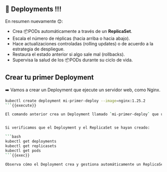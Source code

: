 ﻿## 🔵 Deployments !!!
En resumen nuevamente 😊:
- Crea 📦PODs automáticamente a través de un **ReplicaSet**.
- Escala el número de réplicas (hacia arriba o hacia abajo).
- Hace actualizaciones controladas (rolling updates) o de acuerdo a la estrategia de despliegue.
- Restaura el estado anterior si algo sale mal (rollbacks).
- Supervisa la salud de los 📦PODs durante su ciclo de vida.


## Crear tu primer Deployment

➡️  Vamos a crear un Deployment que ejecute un servidor web, como Nginx.

```bash
kubectl create deployment mi-primer-deploy --image=nginx:1.25.2
```{{execute}}

El comando anterior crea un Deployment llamado `mi-primer-deploy` que utiliza la imagen de Nginx versión 1.25.2.


Si verificamos que el Deployment y el ReplicaSet se hayan creado:

```bash
kubectl get deployments
kubectl get replicasets
kubectl get pods
```{{exec}}

Observa cómo el Deployment crea y gestiona automáticamente un ReplicaSet, y este a su vez crea los 📦PODs necesarios.

